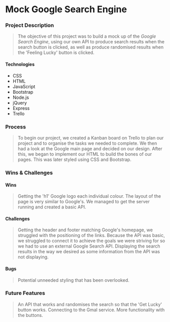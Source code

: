 # Mock Google Search Engine 

### Project Description
> The objective of this project was to build a mock up of the _Google Search Engine_, using our own API to produce search results when the search button is clicked, as well as produce randomised results when the 'Feeling Lucky' button is clicked.


#### Technologies
* CSS 
* HTML 
* JavaScript
* Bootstrap
* Node.js
* jQuery
* Express
* Trello

### Process
> To begin our project, we created a Kanban board on Trello to plan our project and to organise the tasks we needed to complete.
> We then had a look at the Google main page and decided on our design. After this, we began to implement our HTML to build the bones of our pages. This was later styled using CSS and Bootstrap. 

### Wins & Challenges

#### Wins
> Getting the 'h1' Google logo each individual colour.
>The layout of the page is very similar to Google's.
> We managed to get the server running and created a basic API.
> 
#### Challenges
> Getting the header and footer matching Google's homepage, we struggled with the positioning of the links.
> Because the API was basic, we struggled to connect it to achieve the goals we were striving for so we had to use an external Google Search API.
> Displaying the search results in the way we desired as some information from the API was not displaying.

#### Bugs
> Potential unneeded styling that has been overlooked.

### Future Features
> An API that works and randomises the search so that the 'Get Lucky' button works.
> Connecting to the Gmal service.
> More functionality with the buttons. 
